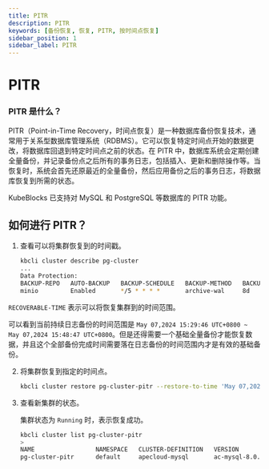 ```yaml
---
title: PITR
description: PITR
keywords: [备份恢复, 恢复, PITR, 按时间点恢复]
sidebar_position: 1
sidebar_label: PITR
---
```


# PITR

### PITR 是什么？

PITR（Point-in-Time Recovery，时间点恢复）是一种数据库备份恢复技术，通常用于关系型数据库管理系统（RDBMS）。它可以恢复特定时间点开始的数据更改，将数据库回退到特定时间点之前的状态。在 PITR 中，数据库系统会定期创建全量备份，并记录备份点之后所有的事务日志，包括插入、更新和删除操作等。当恢复时，系统会首先还原最近的全量备份，然后应用备份之后的事务日志，将数据库恢复到所需的状态。

KubeBlocks 已支持对 MySQL 和 PostgreSQL 等数据库的 PITR 功能。

## 如何进行 PITR？

1. 查看可以将集群恢复到的时间戳。

    ```bash
    kbcli cluster describe pg-cluster
    ...
    Data Protection:
    BACKUP-REPO   AUTO-BACKUP   BACKUP-SCHEDULE   BACKUP-METHOD   BACKUP-RETENTION   RECOVERABLE-TIME                                                
    minio         Enabled       */5 * * * *       archive-wal     8d                 May 07,2024 15:29:46 UTC+0800 ~ May 07,2024 15:48:47 UTC+080
    ```

`RECOVERABLE-TIME` 表示可以将恢复集群到的时间范围。

可以看到当前持续日志备份的时间范围是 `May 07,2024 15:29:46 UTC+0800 ~ May 07,2024 15:48:47 UTC+0800`。但是还得需要一个基础全量备份才能恢复数据，并且这个全部备份完成时间需要落在日志备份的时间范围内才是有效的基础备份。

2. 将集群恢复到指定的时间点。

    ```bash
    kbcli cluster restore pg-cluster-pitr --restore-to-time 'May 07,2024 15:48:47 UTC+080' --backup <continuousBackupName>
    ```

3. 查看新集群的状态。

    集群状态为 `Running` 时，表示恢复成功。

    ```bash
    kbcli cluster list pg-cluster-pitr
    >
    NAME                 NAMESPACE   CLUSTER-DEFINITION   VERSION           TERMINATION-POLICY   STATUS    CREATED-TIME
    pg-cluster-pitr      default     apecloud-mysql       ac-mysql-8.0.30   Delete               Running   Jul 25,2023 19:42 UTC+0800
    ```
